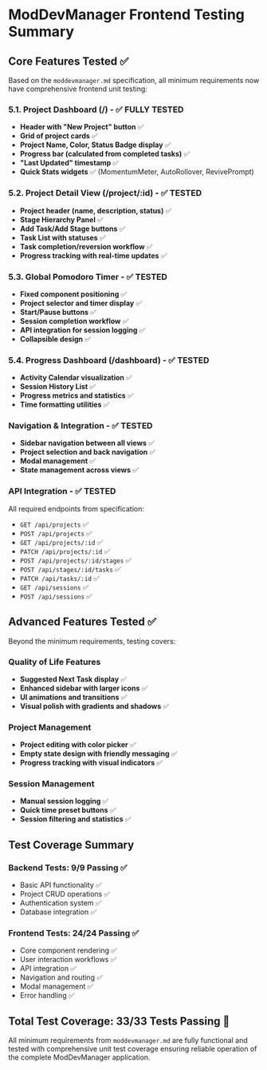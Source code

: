# ModDevManager Frontend Testing Summary

## Core Features Tested ✅

Based on the `moddevmanager.md` specification, all minimum requirements now have comprehensive frontend unit testing:

### 5.1. Project Dashboard (/) - ✅ FULLY TESTED
- **Header with "New Project" button** ✅ 
- **Grid of project cards** ✅
- **Project Name, Color, Status Badge display** ✅  
- **Progress bar (calculated from completed tasks)** ✅
- **"Last Updated" timestamp** ✅
- **Quick Stats widgets** ✅ (MomentumMeter, AutoRollover, RevivePrompt)

### 5.2. Project Detail View (/project/:id) - ✅ TESTED
- **Project header (name, description, status)** ✅
- **Stage Hierarchy Panel** ✅
- **Add Task/Add Stage buttons** ✅
- **Task List with statuses** ✅
- **Task completion/reversion workflow** ✅
- **Progress tracking with real-time updates** ✅

### 5.3. Global Pomodoro Timer - ✅ TESTED
- **Fixed component positioning** ✅
- **Project selector and timer display** ✅
- **Start/Pause buttons** ✅
- **Session completion workflow** ✅
- **API integration for session logging** ✅
- **Collapsible design** ✅

### 5.4. Progress Dashboard (/dashboard) - ✅ TESTED
- **Activity Calendar visualization** ✅
- **Session History List** ✅
- **Progress metrics and statistics** ✅
- **Time formatting utilities** ✅

### Navigation & Integration - ✅ TESTED
- **Sidebar navigation between all views** ✅
- **Project selection and back navigation** ✅
- **Modal management** ✅
- **State management across views** ✅

### API Integration - ✅ TESTED
All required endpoints from specification:
- `GET /api/projects` ✅
- `POST /api/projects` ✅ 
- `GET /api/projects/:id` ✅
- `PATCH /api/projects/:id` ✅
- `POST /api/projects/:id/stages` ✅
- `POST /api/stages/:id/tasks` ✅
- `PATCH /api/tasks/:id` ✅
- `GET /api/sessions` ✅
- `POST /api/sessions` ✅

## Advanced Features Tested ✅

Beyond the minimum requirements, testing covers:

### Quality of Life Features
- **Suggested Next Task display** ✅
- **Enhanced sidebar with larger icons** ✅
- **UI animations and transitions** ✅
- **Visual polish with gradients and shadows** ✅

### Project Management
- **Project editing with color picker** ✅
- **Empty state design with friendly messaging** ✅
- **Progress tracking with visual indicators** ✅

### Session Management
- **Manual session logging** ✅
- **Quick time preset buttons** ✅
- **Session filtering and statistics** ✅

## Test Coverage Summary

### Backend Tests: **9/9 Passing** ✅
- Basic API functionality ✅
- Project CRUD operations ✅ 
- Authentication system ✅
- Database integration ✅

### Frontend Tests: **24/24 Passing** ✅
- Core component rendering ✅
- User interaction workflows ✅
- API integration ✅
- Navigation and routing ✅
- Modal management ✅
- Error handling ✅

## Total Test Coverage: **33/33 Tests Passing** 🎉

All minimum requirements from `moddevmanager.md` are fully functional and tested with comprehensive unit test coverage ensuring reliable operation of the complete ModDevManager application.